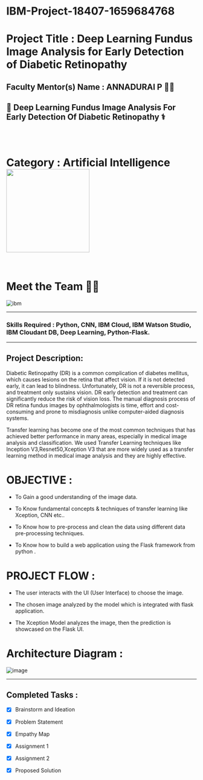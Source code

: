 # IBM-Project-18407-1659684768

# Project Title          :  Deep Learning Fundus Image Analysis for Early Detection of Diabetic Retinopathy 

## Faculty Mentor(s) Name :  ANNADURAI P 👨‍🏫


## 💊 Deep Learning Fundus Image Analysis For Early Detection Of Diabetic Retinopathy ⚕
</br></br>

 # <b>Category </b> : Artificial Intelligence  &nbsp; <img  align ="middle" src="https://images.unsplash.com/photo-1589254065878-42c9da997008?ixlib=rb-1.2.1&ixid=MnwxMjA3fDB8MHxzZWFyY2h8MTd8fGFydGlmaWNpYWwlMjBpbnRlbGxpZ2VuY2V8ZW58MHwwfDB8fA%3D%3D&auto=format&fit=crop&w=500&q=60" width="220"></br></br>
 
 
 # Meet the Team 🐱‍🏍
 ![ibm](https://user-images.githubusercontent.com/61245841/193197898-f458894b-cb2b-4d3b-aadc-8988851cfd67.png)

<hr>


### <b> Skills Required </b> : Python, CNN, IBM Cloud, IBM Watson Studio, IBM Cloudant DB, Deep Learning, Python-Flask.

<hr>

## Project Description:

Diabetic Retinopathy (DR) is a common complication of diabetes mellitus, which causes lesions on the retina that affect vision. If it is not detected early, it can lead to blindness. Unfortunately, DR is not a reversible process, and treatment only sustains vision. DR early detection and treatment can significantly reduce the risk of vision loss. The manual diagnosis process of DR retina fundus images by ophthalmologists is time, effort and cost-consuming and prone to misdiagnosis unlike computer-aided diagnosis systems. 


Transfer learning has become one of the most common techniques that has achieved better performance in many areas, especially in medical image analysis and classification. We used Transfer Learning techniques like Inception V3,Resnet50,Xception V3 that are more widely used as a transfer learning method in medical image analysis and they are highly effective.



# OBJECTIVE :

- To Gain a good understanding of the image data.

- To Know fundamental concepts & techniques of transfer learning like Xception, CNN etc..

- To Know how to pre-process and clean the data using different data pre-processing techniques.

- To Know how to build a web application using the Flask framework from python .


# PROJECT FLOW :

- The user interacts with the UI (User Interface) to choose the image.

- The chosen image analyzed by the model which is integrated with flask application.

- The Xception Model analyzes the image, then the prediction is showcased on the Flask UI.

# Architecture Diagram :

![image](https://user-images.githubusercontent.com/61245841/190439888-f60bd847-114f-47b5-a709-03f10c460d05.png)

<hr>

 <h2> Completed Tasks : </h2>
  
- [x] Brainstorm and Ideation <br>
- [x] Problem Statement <br>
- [x] Empathy Map <br>
- [x] Assignment 1 <br>
- [x] Assignment 2  <br>
- [x] Proposed Solution <br>




